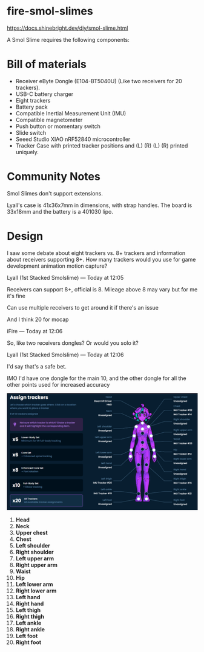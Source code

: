 # fire-smol-slimes

https://docs.shinebright.dev/diy/smol-slime.html

A Smol Slime requires the following components:

# Bill of materials

- Receiver eByte Dongle (E104-BT5040U) (Like two receivers for 20 trackers).
- USB-C battery charger
- Eight trackers
- Battery pack
- Compatible Inertial Measurement Unit (IMU)
- Compatible magnetometer
- Push button or momentary switch
- Slide switch
- Seeed Studio XIAO nRF52840 microcontroller
- Tracker Case with printed tracker positions and (L) (R) (L) (R) printed uniquely.

# Community Notes

Smol Slimes don't support extensions.

Lyall's case is 41x36x7mm in dimensions, with strap handles. The board is 33x18mm and the battery is a 401030 lipo.

# Design

I saw some debate about eight trackers vs. 8+ trackers and information about receivers supporting 8+. How many trackers would you use for game development animation motion capture?

Lyall (1st Stacked Smolslime) — Today at 12:05

Receivers can support 8+, official is 8. Mileage above 8 may vary but for me it's fine

Can use multiple receivers to get around it if there's an issue

And I think 20 for mocap

iFire — Today at 12:06

So, like two receivers dongles? Or would you solo it?

Lyall (1st Stacked Smolslime) — Today at 12:06

I'd say that's a safe bet.

IMO I'd have one dongle for the main 10, and the other dongle for all the other points used for increased accuracy

![slime_placements](slime_placements.png)

1. **Head**
2. **Neck**
3. **Upper chest**
4. **Chest**
5. **Left shoulder**
6. **Right shoulder**
7. **Left upper arm**
8. **Right upper arm**
9. **Waist**
10. **Hip**
11. **Left lower arm**
12. **Right lower arm**
13. **Left hand**
14. **Right hand**
15. **Left thigh**
16. **Right thigh**
17. **Left ankle**
18. **Right ankle**
19. **Left foot**
20. **Right foot**
